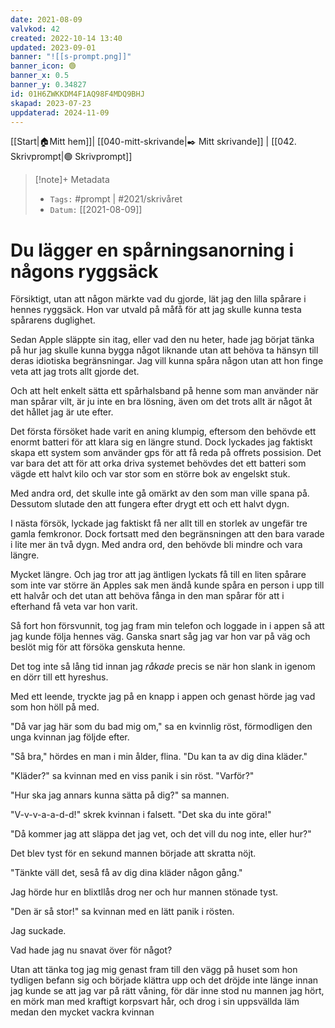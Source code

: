 ```yaml
---
date: 2021-08-09
valvkod: 42
created: 2022-10-14 13:40
updated: 2023-09-01
banner: "![[s-prompt.png]]"
banner_icon: 🟢
banner_x: 0.5
banner_y: 0.34827
id: 01H6ZWKKDM4F1AQ98F4MDQ9BHJ
skapad: 2023-07-23
uppdaterad: 2024-11-09
---
```

[[Start|🏠Mitt hem]]| [[040-mitt-skrivande|✒️ Mitt skrivande]] | [[042. Skrivprompt|🟢 Skrivprompt]]

> [!note]+ Metadata
> * `Tags:`  #prompt | #2021/skrivåret
> * `Datum:` [[2021-08-09]]

# Du lägger en spårningsanorning i någons ryggsäck

Försiktigt, utan att någon märkte vad du gjorde, lät jag den lilla spårare i hennes ryggsäck. Hon var utvald på måfå för att jag skulle kunna testa spårarens duglighet.

Sedan Apple släppte sin itag, eller vad den nu heter, hade jag börjat tänka på hur jag skulle kunna bygga något liknande utan att behöva ta hänsyn till deras idiotiska begränsningar. Jag vill kunna spåra någon utan att hon finge veta att jag trots allt gjorde det.

Och att helt enkelt sätta ett spårhalsband på henne som man använder när man spårar vilt, är ju inte en bra lösning, även om det trots allt är något åt det hållet jag är ute efter.

Det första försöket hade varit en aning klumpig, eftersom den behövde ett enormt batteri för att klara sig en längre stund. Dock lyckades jag faktiskt skapa ett system som använder gps för att få reda på offrets possision. Det var bara det att för att orka driva systemet behövdes det ett batteri som vägde ett halvt kilo och var stor som en större bok av engelskt stuk.

Med andra ord, det skulle inte gå omärkt av den som man ville spana på. Dessutom slutade den att fungera efter drygt ett och ett halvt dygn.

I nästa försök, lyckade jag faktiskt få ner allt till en storlek av ungefär tre gamla femkronor. Dock fortsatt med den begränsningen att den bara varade i lite mer än två dygn. Med andra ord, den behövde bli mindre och vara längre.

Mycket längre. Och jag tror att jag äntligen lyckats få till en liten spårare som inte var större än Apples sak men ändå kunde spåra en person i upp till ett halvår och det utan att behöva fånga in den man spårar för att i efterhand få veta var hon varit.

Så fort hon försvunnit, tog jag fram min telefon och loggade in i appen så att jag kunde följa hennes väg. Ganska snart såg jag var hon var på väg och beslöt mig för att försöka genskuta henne.

Det tog inte så lång tid innan jag *råkade* precis se när hon slank in igenom en dörr till ett hyreshus.

Med ett leende, tryckte jag på en knapp i appen och genast hörde jag vad som hon höll på med.

"Då var jag här som du bad mig om," sa en kvinnlig röst, förmodligen den unga kvinnan jag följde efter.

"Så bra," hördes en man i min ålder, flina. "Du kan ta av dig dina kläder."

"Kläder?" sa kvinnan med en viss panik i sin röst. "Varför?"

"Hur ska jag annars kunna sätta på dig?" sa mannen.

"V-v-v-a-a-d-d!" skrek kvinnan i falsett. "Det ska du inte göra!"

"Då kommer jag att släppa det jag vet, och det vill du nog inte, eller hur?"

Det blev tyst för en sekund mannen började att skratta nöjt.

"Tänkte väll det, seså få av dig dina kläder någon gång."

Jag hörde hur en blixtllås drog ner och hur mannen stönade tyst.

"Den är så stor!" sa kvinnan med en lätt panik i rösten.

Jag suckade.

Vad hade jag nu snavat över för något?

Utan att tänka tog jag mig genast fram till den vägg på huset som hon tydligen befann sig och började klättra upp och det dröjde inte länge innan jag kunde se att jag var på rätt våning, för där inne stod nu mannen jag hört, en mörk man med kraftigt korpsvart hår, och drog i sin uppsvällda läm medan den mycket vackra kvinnan

